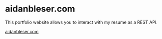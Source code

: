 # aidanbleser.com

This portfolio website allows you to interact with my resume as a REST API.

<a href="https://aidanbleser.com">aidanbleser.com</a>
